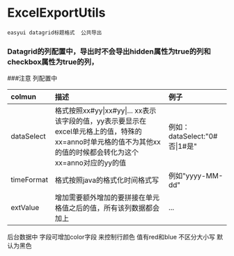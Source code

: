 # ExcelExportUtils
    easyui datagrid标题格式  公共导出
### Datagrid的列配置中，导出时不会导出hidden属性为true的列和checkbox属性为true的列，
###注意 列配置中 
 
|colmun|描述|例子|
|:-------|:------|:-------|
|dataSelect|格式按照xx#yy\|xx#yy\|...  xx表示该字段的值，yy表示要显示在excel单元格上的值，特殊的xx=anno时单元格的值不为其他xx的值的时候都会转化为这个xx=anno对应的yy的值|例如：dataSelect:"0#否\|1#是"|
|timeFormat|格式按照java的格式化时间格式写|例如"yyyy-MM-dd"|
|extValue|增加需要额外增加的要拼接在单元格值之后的值，所有该列数据都会加上|...| 
后台数据中 字段可增加color字段 来控制行颜色  值有red和blue 不区分大小写 默认为黑色
 